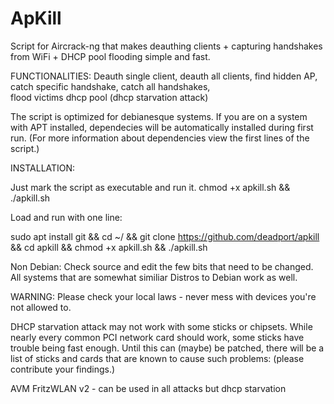 # ApKill
Script for Aircrack-ng that makes deauthing clients + capturing handshakes from WiFi + DHCP pool flooding simple and fast.

FUNCTIONALITIES: Deauth single client, deauth all clients, find hidden AP, catch specific handshake, catch all handshakes,    
                 flood victims dhcp pool (dhcp starvation attack)

The script is optimized for debianesque systems. If you are on a system with APT installed, dependecies will be automatically installed during first run. (For more information about dependencies view the first lines of the script.) 

INSTALLATION: 

Just mark the script as executable and run it. 
chmod +x apkill.sh && ./apkill.sh

Load and run with one line: 

sudo apt install git && cd ~/ && git clone https://github.com/deadport/apkill && cd apkill && chmod +x apkill.sh && ./apkill.sh

Non Debian: 
Check source and edit the few bits that need to be changed. All systems that are somewhat similiar Distros to Debian work as well.

WARNING: Please check your local laws - never mess with devices you're not allowed to.

DHCP starvation attack may not work with some sticks or chipsets. While nearly every common PCI network card should work, some sticks have
trouble being fast enough. Until this can (maybe) be patched, there will be a list of sticks and cards that are known to cause such problems:
(please contribute your findings.)

AVM FritzWLAN v2 - can be used in all attacks but dhcp starvation 


